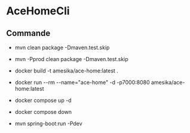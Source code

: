 # AceHomeCli

## Commande

- mvn clean package -Dmaven.test.skip 
- mvn -Pprod clean package -Dmaven.test.skip 


- docker build -t amesika/ace-home:latest .
- docker run --rm --name="ace-home" -d -p7000:8080 amesika/ace-home:latest
- docker compose up -d
- docker compose down

- mvn spring-boot:run -Pdev